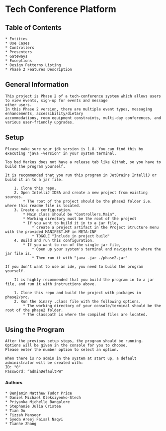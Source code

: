 # Tech Conference Platform

## Table of Contents
    * Entities
    * Use Cases
    * Controllers
    * Presenters
    * Gateways
    * Exceptions
    * Design Patterns Listing
    * Phase 2 Features Description

## General Information
    This project is Phase 2 of a tech-conference system which allows users to view events, sign-up for events and message
    other users.
    In this Phase 2 version, there are multiple event types, messaging enhancements, accessibility/dietary
    accommodations, room equipment constraints, multi-day conferences, and various user-friendly upgrades.

## Setup
    Please make sure your jdk version is 1.8. You can find this by executing "java -version" in your system terminal.

    Too bad Markus does not have a release tab like Github, so you have to build the program yourself.

    It is recommended that you run this program in JetBrains IntelliJ or build it in to a jar file.

        1. Clone this repo.
        2. Open IntelliJ IDEA and create a new project from existing sources.
            * The root of the project should be the phase2 folder i.e. where this readme file is located.
        3. Create a configuration.
            * Main class should be "Controllers.Main".
            * Working directory must be the root of the project
            * If you want to build it in to a jar file,
                * create a project artifact in the Project Structure menu with the provided MANIFEST.MF in META-INF
                * TOGGLE "Include in project build"
        4. Build and run this configuration.
            * If you want to run of the single jar file,
                * Open up your system's terminal and navigate to where the jar file is.
                * Then run it with "java -jar ./phase2.jar"

    If you don't want to use an ide, you need to build the program yourself.

        It is highly recommended that you build the program in to a jar file, and run it with instructions above.

        1. Clone this repo and build the project with packages in phase2/src.
        2. Run the binary .class file with the following options.
            * The working directory of your console/terminal should be the root of the phase2 folder.
            * The classpath is where the compiled files are located.

## Using the Program
    After the previous setup steps, the program should be running.
    Options will be given in the console for you to choose.
    Please enter the number option to select an option.

    When there is no admin in the system at start up, a default administrator will be created with:
    ID: "0"
    Password: “adminDefaultPW"

#### Authors
    * Benjamin Matthew Tudor Price
    * Daniel Michael Oleksiyenko-Stech
    * Priyanka Michelle Bangalore
    * Stephanie Julia Cristea
    * Tian Du
    * Fizzah Mansoor
    * Syeda Areej Faisal Naqvi
    * Tianhe Zhang



